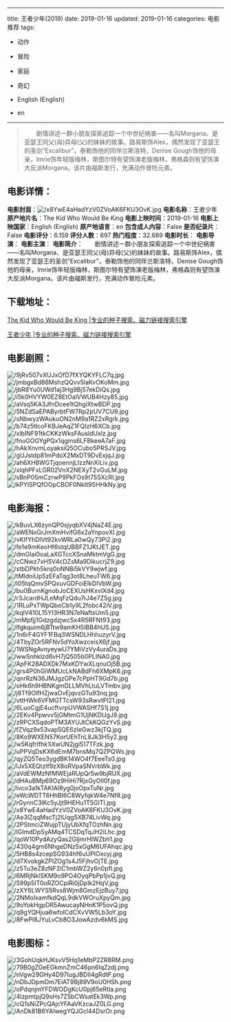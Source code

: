
---
title: 王者少年(2019)
date: 2019-01-16
updated: 2019-01-16
categories: 电影推荐
tags:
- 动作
- 冒险
- 家庭
- 奇幻

- English (English)
- en
---


> 　　剧情讲述一群小朋友探索追踪一个中世纪祸害——名叫Morgana、是亚瑟王同父(母)异母(父)的妹妹的故事。路易斯饰Alex，偶然发现了亚瑟王的圣剑“Excalibur”，泰勒饰他的同伴兰斯洛特，Denise Gough饰他的母亲，Imrie饰年轻版梅林，斯图尔特有望饰演老版梅林，弗格森则有望饰演大反派Morgana。该片由福斯发行，充满动作冒险元素。

## **电影详情**：

**电影封面**：<img src="https://image.tmdb.org/t/p/w200/x8YwE4aHadYzV0ZVoAK6FKU3OvK.jpg" alt="/x8YwE4aHadYzV0ZVoAK6FKU3OvK.jpg" title="/x8YwE4aHadYzV0ZVoAK6FKU3OvK.jpg">
**电影名称**：王者少年
**原产地片名**：The Kid Who Would Be King
**电影上映时间**：2019-01-16
**电影上映国家**：English (English)
**原产地语言**：en
**包含成人内容**：False
**是否纪录片**：False
**电影评分**：6.159
**评分人数**：697
**热门程度**：32.689
**电影时长**：
**电影导演**：
**电影主演**：
**电影简介**：　　剧情讲述一群小朋友探索追踪一个中世纪祸害——名叫Morgana、是亚瑟王同父(母)异母(父)的妹妹的故事。路易斯饰Alex，偶然发现了亚瑟王的圣剑“Excalibur”，泰勒饰他的同伴兰斯洛特，Denise Gough饰他的母亲，Imrie饰年轻版梅林，斯图尔特有望饰演老版梅林，弗格森则有望饰演大反派Morgana。该片由福斯发行，充满动作冒险元素。

## **下载地址**：
[The Kid Who Would Be King |专业的种子搜索、磁力链接搜索引擎](https://movie.amd794.com:2083/?search=The%20Kid%20Who%20Would%20Be%20King&ordering=&mode=match_phrase&page_size=10&page=1)

[王者少年 |专业的种子搜索、磁力链接搜索引擎](https://movie.amd794.com:2083/?search=%E7%8E%8B%E8%80%85%E5%B0%91%E5%B9%B4&ordering=&mode=match_phrase&page_size=10&page=1)
 

## **电影剧照**：
<img src="https://image.tmdb.org/t/p/original/9jRv507vXUJxOfD7fXYQKYFLC7q.jpg" alt="/9jRv507vXUJxOfD7fXYQKYFLC7q.jpg" title="/9jRv507vXUJxOfD7fXYQKYFLC7q.jpg"><img src="https://image.tmdb.org/t/p/original/jmbgxBd86MshzQQvv5laKvOKoMm.jpg" alt="/jmbgxBd86MshzQQvv5laKvOKoMm.jpg" title="/jmbgxBd86MshzQQvv5laKvOKoMm.jpg"><img src="https://image.tmdb.org/t/p/original/jbR8Yu0UWd1aj3Hg9Bj57ekDiQs.jpg" alt="/jbR8Yu0UWd1aj3Hg9Bj57ekDiQs.jpg" title="/jbR8Yu0UWd1aj3Hg9Bj57ekDiQs.jpg"><img src="https://image.tmdb.org/t/p/original/i5k0HVYW0EZ8EtOalVWUB4Hzy85.jpg" alt="/i5k0HVYW0EZ8EtOalVWUB4Hzy85.jpg" title="/i5k0HVYW0EZ8EtOalVWUB4Hzy85.jpg"><img src="https://image.tmdb.org/t/p/original/aVsq5KA3JfnDcee1tQhgiXtwBDP.jpg" alt="/aVsq5KA3JfnDcee1tQhgiXtwBDP.jpg" title="/aVsq5KA3JfnDcee1tQhgiXtwBDP.jpg"><img src="https://image.tmdb.org/t/p/original/5NZdSaEPAByrbtFW7Rp2pUV7CU9.jpg" alt="/5NZdSaEPAByrbtFW7Rp2pUV7CU9.jpg" title="/5NZdSaEPAByrbtFW7Rp2pUV7CU9.jpg"><img src="https://image.tmdb.org/t/p/original/sNbwyzWAukuON2nM9a1RZ2xRgrk.jpg" alt="/sNbwyzWAukuON2nM9a1RZ2xRgrk.jpg" title="/sNbwyzWAukuON2nM9a1RZ2xRgrk.jpg"><img src="https://image.tmdb.org/t/p/original/b74z5tlcoFKBJeAqZ1FQIzH6XCb.jpg" alt="/b74z5tlcoFKBJeAqZ1FQIzH6XCb.jpg" title="/b74z5tlcoFKBJeAqZ1FQIzH6XCb.jpg"><img src="https://image.tmdb.org/t/p/original/xlbINF91tkCKKzWksFAusldUxlz.jpg" alt="/xlbINF91tkCKKzWksFAusldUxlz.jpg" title="/xlbINF91tkCKKzWksFAusldUxlz.jpg"><img src="https://image.tmdb.org/t/p/original/fnuGOGYgPQx1qgms6LFBkeeA7aF.jpg" alt="/fnuGOGYgPQx1qgms6LFBkeeA7aF.jpg" title="/fnuGOGYgPQx1qgms6LFBkeeA7aF.jpg"><img src="https://image.tmdb.org/t/p/original/hAkXnvmLoyaksiQ5OCubo5PRSJV.jpg" alt="/hAkXnvmLoyaksiQ5OCubo5PRSJV.jpg" title="/hAkXnvmLoyaksiQ5OCubo5PRSJV.jpg"><img src="https://image.tmdb.org/t/p/original/gUJstdp81mPdoX2MxDT9DvExjqJ.jpg" alt="/gUJstdp81mPdoX2MxDT9DvExjqJ.jpg" title="/gUJstdp81mPdoX2MxDT9DvExjqJ.jpg"><img src="https://image.tmdb.org/t/p/original/ah6XH8WGTjqoennjLIzzNnXiLiv.jpg" alt="/ah6XH8WGTjqoennjLIzzNnXiLiv.jpg" title="/ah6XH8WGTjqoennjLIzzNnXiLiv.jpg"><img src="https://image.tmdb.org/t/p/original/xlqhPFxLGR02VnX2NEXyT2vGuLM.jpg" alt="/xlqhPFxLGR02VnX2NEXyT2vGuLM.jpg" title="/xlqhPFxLGR02VnX2NEXyT2vGuLM.jpg"><img src="https://image.tmdb.org/t/p/original/sBnP05mCzrwP9PkFOs9t75SXcRI.jpg" alt="/sBnP05mCzrwP9PkFOs9t75SXcRI.jpg" title="/sBnP05mCzrwP9PkFOs9t75SXcRI.jpg"><img src="https://image.tmdb.org/t/p/original/kPYlSPQfOOpCBOF0NkIt9SHHkNy.jpg" alt="/kPYlSPQfOOpCBOF0NkIt9SHHkNy.jpg" title="/kPYlSPQfOOpCBOF0NkIt9SHHkNy.jpg">

## **电影海报**：
<img src="https://image.tmdb.org/t/p/original/kBuvLX6zynQP0sjyqbXV4jNaZ4E.jpg" alt="/kBuvLX6zynQP0sjyqbXV4jNaZ4E.jpg" title="/kBuvLX6zynQP0sjyqbXV4jNaZ4E.jpg"><img src="https://image.tmdb.org/t/p/original/aWENxGrJmXmHvifG6x2aYnpovXI.jpg" alt="/aWENxGrJmXmHvifG6x2aYnpovXI.jpg" title="/aWENxGrJmXmHvifG6x2aYnpovXI.jpg"><img src="https://image.tmdb.org/t/p/original/vKIfYhDlVt92kvWRLa0wQy73Pi2.jpg" alt="/vKIfYhDlVt92kvWRLa0wQy73Pi2.jpg" title="/vKIfYhDlVt92kvWRLa0wQy73Pi2.jpg"><img src="https://image.tmdb.org/t/p/original/fe1e9mKeoHf6stqUBBFZ1JKtJET.jpg" alt="/fe1e9mKeoHf6stqUBBFZ1JKtJET.jpg" title="/fe1e9mKeoHf6stqUBBFZ1JKtJET.jpg"><img src="https://image.tmdb.org/t/p/original/dmGIai0oaLaXGTccXSnaMktmVgG.jpg" alt="/dmGIai0oaLaXGTccXSnaMktmVgG.jpg" title="/dmGIai0oaLaXGTccXSnaMktmVgG.jpg"><img src="https://image.tmdb.org/t/p/original/cCNwz7xH5V4cDZsMa9DikucrjZ9.jpg" alt="/cCNwz7xH5V4cDZsMa9DikucrjZ9.jpg" title="/cCNwz7xH5V4cDZsMa9DikucrjZ9.jpg"><img src="https://image.tmdb.org/t/p/original/stbDPkh5krq0oNNBi5kVY9wjwf.jpg" alt="/stbDPkh5krq0oNNBi5kVY9wjwf.jpg" title="/stbDPkh5krq0oNNBi5kVY9wjwf.jpg"><img src="https://image.tmdb.org/t/p/original/tMIdniUp5zEFaTqg3ot8LheuTW6.jpg" alt="/tMIdniUp5zEFaTqg3ot8LheuTW6.jpg" title="/tMIdniUp5zEFaTqg3ot8LheuTW6.jpg"><img src="https://image.tmdb.org/t/p/original/l05tqQmvSPQxuvGDFoiEIkDIVbW.jpg" alt="/l05tqQmvSPQxuvGDFoiEIkDIVbW.jpg" title="/l05tqQmvSPQxuvGDFoiEIkDIVbW.jpg"><img src="https://image.tmdb.org/t/p/original/bu0BurnKgnobJoCEXUsHKxvlXd4.jpg" alt="/bu0BurnKgnobJoCEXUsHKxvlXd4.jpg" title="/bu0BurnKgnobJoCEXUsHKxvlXd4.jpg"><img src="https://image.tmdb.org/t/p/original/r3JcardHJLeMqFzQdu7rJ4e7Z5g.jpg" alt="/r3JcardHJLeMqFzQdu7rJ4e7Z5g.jpg" title="/r3JcardHJLeMqFzQdu7rJ4e7Z5g.jpg"><img src="https://image.tmdb.org/t/p/original/1RLuPxTWpQboCb1y9L2fobc42iV.jpg" alt="/1RLuPxTWpQboCb1y9L2fobc42iV.jpg" title="/1RLuPxTWpQboCb1y9L2fobc42iV.jpg"><img src="https://image.tmdb.org/t/p/original/kqlV410L15YI3HR3N7eNaftsUm5.jpg" alt="/kqlV410L15YI3HR3N7eNaftsUm5.jpg" title="/kqlV410L15YI3HR3N7eNaftsUm5.jpg"><img src="https://image.tmdb.org/t/p/original/mMpfjj1GdzgdzjwcSx4R5RFNt93.jpg" alt="/mMpfjj1GdzgdzjwcSx4R5RFNt93.jpg" title="/mMpfjj1GdzgdzjwcSx4R5RFNt93.jpg"><img src="https://image.tmdb.org/t/p/original/lfgkquim6jBTtw9amKH5lBB4hUS.jpg" alt="/lfgkquim6jBTtw9amKH5lBB4hUS.jpg" title="/lfgkquim6jBTtw9amKH5lBB4hUS.jpg"><img src="https://image.tmdb.org/t/p/original/1n6rF4GYF1FBq3WSNDLHhhuzyrV.jpg" alt="/1n6rF4GYF1FBq3WSNDLHhhuzyrV.jpg" title="/1n6rF4GYF1FBq3WSNDLHhhuzyrV.jpg"><img src="https://image.tmdb.org/t/p/original/4TbyZOr5RFNv5dYoXwzceisX6jf.jpg" alt="/4TbyZOr5RFNv5dYoXwzceisX6jf.jpg" title="/4TbyZOr5RFNv5dYoXwzceisX6jf.jpg"><img src="https://image.tmdb.org/t/p/original/1WSNgAvnyeywU7YMiVzVy4uraDs.jpg" alt="/1WSNgAvnyeywU7YMiVzVy4uraDs.jpg" title="/1WSNgAvnyeywU7YMiVzVy4uraDs.jpg"><img src="https://image.tmdb.org/t/p/original/wwSnhklzd6vH7jQ505b0PLINA0.jpg" alt="/wwSnhklzd6vH7jQ505b0PLINA0.jpg" title="/wwSnhklzd6vH7jQ505b0PLINA0.jpg"><img src="https://image.tmdb.org/t/p/original/ApFK28ADXDk7MxKDYwXLqnuOj5B.jpg" alt="/ApFK28ADXDk7MxKDYwXLqnuOj5B.jpg" title="/ApFK28ADXDk7MxKDYwXLqnuOj5B.jpg"><img src="https://image.tmdb.org/t/p/original/grs4P0hGiWMUcLkNABdFh6XMpK6.jpg" alt="/grs4P0hGiWMUcLkNABdFh6XMpK6.jpg" title="/grs4P0hGiWMUcLkNABdFh6XMpK6.jpg"><img src="https://image.tmdb.org/t/p/original/qnrRzN36JMJgzGPe7cPpHT9Gd7b.jpg" alt="/qnrRzN36JMJgzGPe7cPpHT9Gd7b.jpg" title="/qnrRzN36JMJgzGPe7cPpHT9Gd7b.jpg"><img src="https://image.tmdb.org/t/p/original/oHk6h9HBNKgmDLLMVhLtuLVTmbv.jpg" alt="/oHk6h9HBNKgmDLLMVhLtuLVTmbv.jpg" title="/oHk6h9HBNKgmDLLMVhLtuLVTmbv.jpg"><img src="https://image.tmdb.org/t/p/original/j8Tf9OlfHZjwaOvEjqvzGTu93nq.jpg" alt="/j8Tf9OlfHZjwaOvEjqvzGTu93nq.jpg" title="/j8Tf9OlfHZjwaOvEjqvzGTu93nq.jpg"><img src="https://image.tmdb.org/t/p/original/vttHWk6VFMGTTcsW93sRwvtPl21.jpg" alt="/vttHWk6VFMGTTcsW93sRwvtPl21.jpg" title="/vttHWk6VFMGTTcsW93sRwvtPl21.jpg"><img src="https://image.tmdb.org/t/p/original/6LuoCgjE4ucftvrpUVWASHf7S1j.jpg" alt="/6LuoCgjE4ucftvrpUVWASHf7S1j.jpg" title="/6LuoCgjE4ucftvrpUVWASHf7S1j.jpg"><img src="https://image.tmdb.org/t/p/original/2EKv4Ppwvv5jGMtmG1UjNKDUgJ9.jpg" alt="/2EKv4Ppwvv5jGMtmG1UjNKDUgJ9.jpg" title="/2EKv4Ppwvv5jGMtmG1UjNKDUgJ9.jpg"><img src="https://image.tmdb.org/t/p/original/zRPCXSqdoPTM3AYUJtCkKQGzYvS.jpg" alt="/zRPCXSqdoPTM3AYUJtCkKQGzYvS.jpg" title="/zRPCXSqdoPTM3AYUJtCkKQGzYvS.jpg"><img src="https://image.tmdb.org/t/p/original/fZVqz9x53vap5QE6zleGwz3kjTQ.jpg" alt="/fZVqz9x53vap5QE6zleGwz3kjTQ.jpg" title="/fZVqz9x53vap5QE6zleGwz3kjTQ.jpg"><img src="https://image.tmdb.org/t/p/original/8Ko9WXEN57KorUEhTnL8Jk3H5y2.jpg" alt="/8Ko9WXEN57KorUEhTnL8Jk3H5y2.jpg" title="/8Ko9WXEN57KorUEhTnL8Jk3H5y2.jpg"><img src="https://image.tmdb.org/t/p/original/w5KqfrIfhk1iXwUN2jgi517TFzk.jpg" alt="/w5KqfrIfhk1iXwUN2jgi517TFzk.jpg" title="/w5KqfrIfhk1iXwUN2jgi517TFzk.jpg"><img src="https://image.tmdb.org/t/p/original/uPPVqDsKX6dEmM7bnsMq7QZPQWs.jpg" alt="/uPPVqDsKX6dEmM7bnsMq7QZPQWs.jpg" title="/uPPVqDsKX6dEmM7bnsMq7QZPQWs.jpg"><img src="https://image.tmdb.org/t/p/original/qyZQ5Teo3ygdBK14WO4f7EeeTs0.jpg" alt="/qyZQ5Teo3ygdBK14WO4f7EeeTs0.jpg" title="/qyZQ5Teo3ygdBK14WO4f7EeeTs0.jpg"><img src="https://image.tmdb.org/t/p/original/lJx5XEQtzlf9zX8oRVpaSNVrbWk.jpg" alt="/lJx5XEQtzlf9zX8oRVpaSNVrbWk.jpg" title="/lJx5XEQtzlf9zX8oRVpaSNVrbWk.jpg"><img src="https://image.tmdb.org/t/p/original/aVdEWMzNfMWEjaRUpQr5w9bjRUX.jpg" alt="/aVdEWMzNfMWEjaRUpQr5w9bjRUX.jpg" title="/aVdEWMzNfMWEjaRUpQr5w9bjRUX.jpg"><img src="https://image.tmdb.org/t/p/original/dHAuBMp69Oz9HiHi7RjxGyOIl0f.jpg" alt="/dHAuBMp69Oz9HiHi7RjxGyOIl0f.jpg" title="/dHAuBMp69Oz9HiHi7RjxGyOIl0f.jpg"><img src="https://image.tmdb.org/t/p/original/lvco3a1kTAKIAI8yg0joOpxTuNr.jpg" alt="/lvco3a1kTAKIAI8yg0joOpxTuNr.jpg" title="/lvco3a1kTAKIAI8yg0joOpxTuNr.jpg"><img src="https://image.tmdb.org/t/p/original/eWcWDTT6HhBI6C8WyfqkW4e7Nf8.jpg" alt="/eWcWDTT6HhBI6C8WyfqkW4e7Nf8.jpg" title="/eWcWDTT6HhBI6C8WyfqkW4e7Nf8.jpg"><img src="https://image.tmdb.org/t/p/original/rGynnC3lKc5yJjt9HEHu1T5GITI.jpg" alt="/rGynnC3lKc5yJjt9HEHu1T5GITI.jpg" title="/rGynnC3lKc5yJjt9HEHu1T5GITI.jpg"><img src="https://image.tmdb.org/t/p/original/x8YwE4aHadYzV0ZVoAK6FKU3OvK.jpg" alt="/x8YwE4aHadYzV0ZVoAK6FKU3OvK.jpg" title="/x8YwE4aHadYzV0ZVoAK6FKU3OvK.jpg"><img src="https://image.tmdb.org/t/p/original/Ae3lZqqMscTj2lUqg5XB74LivWq.jpg" alt="/Ae3lZqqMscTj2lUqg5XB74LivWq.jpg" title="/Ae3lZqqMscTj2lUqg5XB74LivWq.jpg"><img src="https://image.tmdb.org/t/p/original/2PStmciZWujpTUjyUbXfqTOzhNn.jpg" alt="/2PStmciZWujpTUjyUbXfqTOzhNn.jpg" title="/2PStmciZWujpTUjyUbXfqTOzhNn.jpg"><img src="https://image.tmdb.org/t/p/original/lGlmdDpSyAMq4TCSDqTqJH2iLhc.jpg" alt="/lGlmdDpSyAMq4TCSDqTqJH2iLhc.jpg" title="/lGlmdDpSyAMq4TCSDqTqJH2iLhc.jpg"><img src="https://image.tmdb.org/t/p/original/qoW10PydAzyQas2GljmrHlWZbh1.jpg" alt="/qoW10PydAzyQas2GljmrHlWZbh1.jpg" title="/qoW10PydAzyQas2GljmrHlWZbh1.jpg"><img src="https://image.tmdb.org/t/p/original/430q4gm6NhgeDNz5xGgM6UFAhqc.jpg" alt="/430q4gm6NhgeDNz5xGgM6UFAhqc.jpg" title="/430q4gm6NhgeDNz5xGgM6UFAhqc.jpg"><img src="https://image.tmdb.org/t/p/original/5HB8s4zcepSG934hf6uUPIOxcyj.jpg" alt="/5HB8s4zcepSG934hf6uUPIOxcyj.jpg" title="/5HB8s4zcepSG934hf6uUPIOxcyj.jpg"><img src="https://image.tmdb.org/t/p/original/d7XvokgkZPIZOg1s4J5FjhvOjTE.jpg" alt="/d7XvokgkZPIZOg1s4J5FjhvOjTE.jpg" title="/d7XvokgkZPIZOg1s4J5FjhvOjTE.jpg"><img src="https://image.tmdb.org/t/p/original/z5Tu3eZ8zNF2iC1mbWZ2y6n0pfl.jpg" alt="/z5Tu3eZ8zNF2iC1mbWZ2y6n0pfl.jpg" title="/z5Tu3eZ8zNF2iC1mbWZ2y6n0pfl.jpg"><img src="https://image.tmdb.org/t/p/original/6MRjNkISKM9o9PO4OyqPbPp1jvQ.jpg" alt="/6MRjNkISKM9o9PO4OyqPbPp1jvQ.jpg" title="/6MRjNkISKM9o9PO4OyqPbPp1jvQ.jpg"><img src="https://image.tmdb.org/t/p/original/599p5IT0oRZOCpiRi0jDpIk2HqV.jpg" alt="/599p5IT0oRZOCpiRi0jDpIk2HqV.jpg" title="/599p5IT0oRZOCpiRi0jDpIk2HqV.jpg"><img src="https://image.tmdb.org/t/p/original/zXY6LWYS5Rvs8Wjm8GmzEjzBuy7.jpg" alt="/zXY6LWYS5Rvs8Wjm8GmzEjzBuy7.jpg" title="/zXY6LWYS5Rvs8Wjm8GmzEjzBuy7.jpg"><img src="https://image.tmdb.org/t/p/original/2NMoIxamfkdQqL9dkVWOruXpyQm.jpg" alt="/2NMoIxamfkdQqL9dkVWOruXpyQm.jpg" title="/2NMoIxamfkdQqL9dkVWOruXpyQm.jpg"><img src="https://image.tmdb.org/t/p/original/9oYokHgpDR5AwucayNHnK1P5ovQ.jpg" alt="/9oYokHgpDR5AwucayNHnK1P5ovQ.jpg" title="/9oYokHgpDR5AwucayNHnK1P5ovQ.jpg"><img src="https://image.tmdb.org/t/p/original/q9gYQHjua6wfoICdCXvVW5Lb3oY.jpg" alt="/q9gYQHjua6wfoICdCXvVW5Lb3oY.jpg" title="/q9gYQHjua6wfoICdCXvVW5Lb3oY.jpg"><img src="https://image.tmdb.org/t/p/original/8FwPI8JYuLvCb8O3JowAzdv6kMS.jpg" alt="/8FwPI8JYuLvCb8O3JowAzdv6kMS.jpg" title="/8FwPI8JYuLvCb8O3JowAzdv6kMS.jpg">

## **电影图标**：
<img src="https://image.tmdb.org/t/p/original/3GohUqkHJKsvV5Hq1eMbP2ZR8RM.png" alt="/3GohUqkHJKsvV5Hq1eMbP2ZR8RM.png" title="/3GohUqkHJKsvV5Hq1eMbP2ZR8RM.png"><img src="https://image.tmdb.org/t/p/original/79B0gZGeEGkmnZmC46pn6IqZzdj.png" alt="/79B0gZGeEGkmnZmC46pn6IqZzdj.png" title="/79B0gZGeEGkmnZmC46pn6IqZzdj.png"><img src="https://image.tmdb.org/t/p/original/nVgw29GHy4D97IugJBDII4gRdtF.png" alt="/nVgw29GHy4D97IugJBDII4gRdtF.png" title="/nVgw29GHy4D97IugJBDII4gRdtF.png"><img src="https://image.tmdb.org/t/p/original/nDbJDpmDm7EiAT9Bj89V9oU0HSh.png" alt="/nDbJDpmDm7EiAT9Bj89V9oU0HSh.png" title="/nDbJDpmDm7EiAT9Bj89V9oU0HSh.png"><img src="https://image.tmdb.org/t/p/original/oPdqnjmYFDWODgKcU0pj65eRtla.png" alt="/oPdqnjmYFDWODgKcU0pj65eRtla.png" title="/oPdqnjmYFDWODgKcU0pj65eRtla.png"><img src="https://image.tmdb.org/t/p/original/4lzpmtpjQ9sHs7Z5bCWsatEk3Wp.png" alt="/4lzpmtpjQ9sHs7Z5bCWsatEk3Wp.png" title="/4lzpmtpjQ9sHs7Z5bCWsatEk3Wp.png"><img src="https://image.tmdb.org/t/p/original/cQ1sNiZPcQAjcYFAaVKzcaJZ0LG.png" alt="/cQ1sNiZPcQAjcYFAaVKzcaJZ0LG.png" title="/cQ1sNiZPcQAjcYFAaVKzcaJZ0LG.png"><img src="https://image.tmdb.org/t/p/original/AnDk81B6YAIwegYQJGcl44DsrOr.png" alt="/AnDk81B6YAIwegYQJGcl44DsrOr.png" title="/AnDk81B6YAIwegYQJGcl44DsrOr.png">
